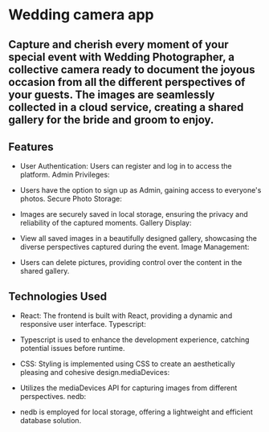 # Wedding camera app

## Capture and cherish every moment of your special event with Wedding Photographer, a collective camera ready to document the joyous occasion from all the different perspectives of your guests. The images are seamlessly collected in a cloud service, creating a shared gallery for the bride and groom to enjoy.

## Features

- User Authentication: Users can register and log in to access the platform.
Admin Privileges:

- Users have the option to sign up as Admin, gaining access to everyone's photos.
Secure Photo Storage:

- Images are securely saved in local storage, ensuring the privacy and reliability of the captured moments.
Gallery Display:

- View all saved images in a beautifully designed gallery, showcasing the diverse perspectives captured during the event.
Image Management:

- Users can delete pictures, providing control over the content in the shared gallery.

## Technologies Used

- React: The frontend is built with React, providing a dynamic and responsive user interface.
Typescript:

- Typescript is used to enhance the development experience, catching potential issues before runtime.
  
- CSS: Styling is implemented using CSS to create an aesthetically pleasing and cohesive design.mediaDevices:

- Utilizes the mediaDevices API for capturing images from different perspectives.
nedb:

- nedb is employed for local storage, offering a lightweight and efficient database solution.
